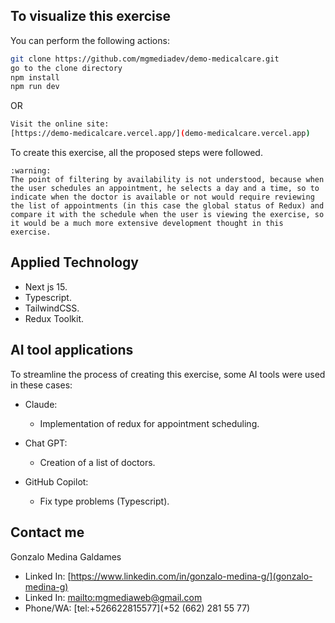 ## To visualize this exercise

You can perform the following actions:

```bash
git clone https://github.com/mgmediadev/demo-medicalcare.git
go to the clone directory
npm install
npm run dev
```

OR

```bash
Visit the online site:
[https://demo-medicalcare.vercel.app/](demo-medicalcare.vercel.app)
```

To create this exercise, all the proposed steps were followed.

```
:warning:
The point of filtering by availability is not understood, because when the user schedules an appointment, he selects a day and a time, so to indicate when the doctor is available or not would require reviewing the list of appointments (in this case the global status of Redux) and compare it with the schedule when the user is viewing the exercise, so it would be a much more extensive development thought in this exercise.
```

## Applied Technology

- Next js 15.
- Typescript.
- TailwindCSS.
- Redux Toolkit.

## AI tool applications

To streamline the process of creating this exercise, some AI tools were used in these cases:

- Claude:

  - Implementation of redux for appointment scheduling.

- Chat GPT:

  - Creation of a list of doctors.

- GitHub Copilot:
  - Fix type problems (Typescript).

## Contact me

Gonzalo Medina Galdames

- Linked In: [https://www.linkedin.com/in/gonzalo-medina-g/](gonzalo-medina-g)
- Linked In: [mailto:mgmediaweb@gmail.com](mgmediaweb@gmail.com)
- Phone/WA: [tel:+526622815577](+52 (662) 281 55 77)
